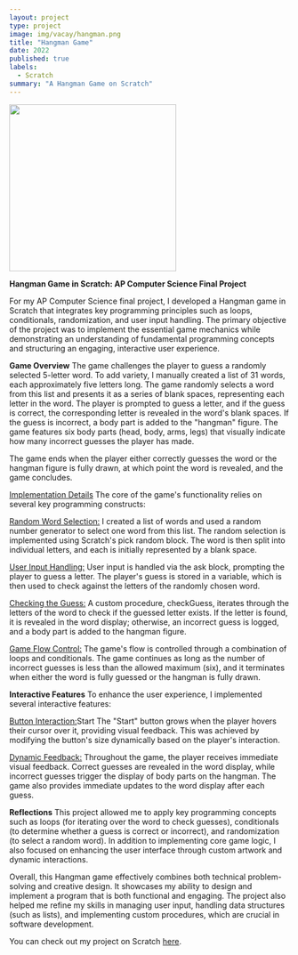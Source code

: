 ```yaml
---
layout: project
type: project
image: img/vacay/hangman.png
title: "Hangman Game"
date: 2022
published: true
labels:
  - Scratch
summary: "A Hangman Game on Scratch"
---
```


<img src="https://github.com/user-attachments/assets/478d10c6-eee7-431b-82a5-ef245797a758" width="300" />

**Hangman Game in Scratch: AP Computer Science Final Project**

For my AP Computer Science final project, I developed a Hangman game in Scratch that integrates key programming principles such as loops, conditionals, randomization, and user input handling. The primary objective of the project was to implement the essential game mechanics while demonstrating an understanding of fundamental programming concepts and structuring an engaging, interactive user experience.

**Game Overview**
The game challenges the player to guess a randomly selected 5-letter word. To add variety, I manually created a list of 31 words, each approximately five letters long. The game randomly selects a word from this list and presents it as a series of blank spaces, representing each letter in the word. The player is prompted to guess a letter, and if the guess is correct, the corresponding letter is revealed in the word's blank spaces. If the guess is incorrect, a body part is added to the "hangman" figure. The game features six body parts (head, body, arms, legs) that visually indicate how many incorrect guesses the player has made.

The game ends when the player either correctly guesses the word or the hangman figure is fully drawn, at which point the word is revealed, and the game concludes.

<ins>Implementation Details</ins>
The core of the game's functionality relies on several key programming constructs:

<ins>Random Word Selection:</ins> I created a list of words and used a random number generator to select one word from this list. The random selection is implemented using Scratch's pick random block. The word is then split into individual letters, and each is initially represented by a blank space.

<ins>User Input Handling:</ins> User input is handled via the ask block, prompting the player to guess a letter. The player's guess is stored in a variable, which is then used to check against the letters of the randomly chosen word.

<ins>Checking the Guess:</ins> A custom procedure, checkGuess, iterates through the letters of the word to check if the guessed letter exists. If the letter is found, it is revealed in the word display; otherwise, an incorrect guess is logged, and a body part is added to the hangman figure.

<ins>Game Flow Control:</ins> The game's flow is controlled through a combination of loops and conditionals. The game continues as long as the number of incorrect guesses is less than the allowed maximum (six), and it terminates when either the word is fully guessed or the hangman is fully drawn.

**Interactive Features**
To enhance the user experience, I implemented several interactive features:

<ins> Button Interaction:</ins>Start The "Start" button grows when the player hovers their cursor over it, providing visual feedback. This was achieved by modifying the button's size dynamically based on the player's interaction.

<ins>Dynamic Feedback:</ins> Throughout the game, the player receives immediate visual feedback. Correct guesses are revealed in the word display, while incorrect guesses trigger the display of body parts on the hangman. The game also provides immediate updates to the word display after each guess.

**Reflections**
This project allowed me to apply key programming concepts such as loops (for iterating over the word to check guesses), conditionals (to determine whether a guess is correct or incorrect), and randomization (to select a random word). In addition to implementing core game logic, I also focused on enhancing the user interface through custom artwork and dynamic interactions.

Overall, this Hangman game effectively combines both technical problem-solving and creative design. It showcases my ability to design and implement a program that is both functional and engaging. The project also helped me refine my skills in managing user input, handling data structures (such as lists), and implementing custom procedures, which are crucial in software development.

You can check out my project on Scratch [here](https://scratch.mit.edu/projects/665480823).


